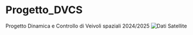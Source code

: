 # Progetto_DVCS
Progetto Dinamica e Controllo di Veivoli spaziali 2024/2025
![Dati Satellite](https://github.com/user-attachments/assets/70b3ea7a-3760-4d2e-98d2-2bc52788070b)

